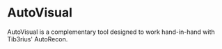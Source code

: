 # AutoVisual
AutoVisual is a complementary tool designed to work hand-in-hand with Tib3rius' AutoRecon.
